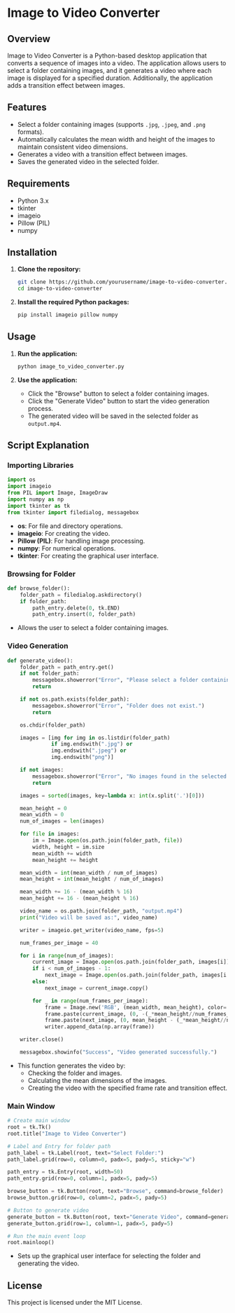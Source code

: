 # Image to Video Converter

## Overview

Image to Video Converter is a Python-based desktop application that converts a sequence of images into a video. The application allows users to select a folder containing images, and it generates a video where each image is displayed for a specified duration. Additionally, the application adds a transition effect between images.

## Features

- Select a folder containing images (supports `.jpg`, `.jpeg`, and `.png` formats).
- Automatically calculates the mean width and height of the images to maintain consistent video dimensions.
- Generates a video with a transition effect between images.
- Saves the generated video in the selected folder.

## Requirements

- Python 3.x
- tkinter
- imageio
- Pillow (PIL)
- numpy

## Installation

1. **Clone the repository:**
   ```bash
   git clone https://github.com/yourusername/image-to-video-converter.git
   cd image-to-video-converter
   ```

2. **Install the required Python packages:**
   ```bash
   pip install imageio pillow numpy
   ```

## Usage

1. **Run the application:**
   ```bash
   python image_to_video_converter.py
   ```

2. **Use the application:**
   - Click the "Browse" button to select a folder containing images.
   - Click the "Generate Video" button to start the video generation process.
   - The generated video will be saved in the selected folder as `output.mp4`.

## Script Explanation

### Importing Libraries
```python
import os
import imageio
from PIL import Image, ImageDraw
import numpy as np
import tkinter as tk
from tkinter import filedialog, messagebox
```
- **os**: For file and directory operations.
- **imageio**: For creating the video.
- **Pillow (PIL)**: For handling image processing.
- **numpy**: For numerical operations.
- **tkinter**: For creating the graphical user interface.

### Browsing for Folder
```python
def browse_folder():
    folder_path = filedialog.askdirectory()
    if folder_path:
        path_entry.delete(0, tk.END)
        path_entry.insert(0, folder_path)
```
- Allows the user to select a folder containing images.

### Video Generation
```python
def generate_video():
    folder_path = path_entry.get()
    if not folder_path:
        messagebox.showerror("Error", "Please select a folder containing images.")
        return

    if not os.path.exists(folder_path):
        messagebox.showerror("Error", "Folder does not exist.")
        return

    os.chdir(folder_path)

    images = [img for img in os.listdir(folder_path)
              if img.endswith(".jpg") or
              img.endswith(".jpeg") or
              img.endswith("png")]

    if not images:
        messagebox.showerror("Error", "No images found in the selected folder.")
        return

    images = sorted(images, key=lambda x: int(x.split('.')[0]))

    mean_height = 0
    mean_width = 0
    num_of_images = len(images)

    for file in images:
        im = Image.open(os.path.join(folder_path, file))
        width, height = im.size
        mean_width += width
        mean_height += height

    mean_width = int(mean_width / num_of_images)
    mean_height = int(mean_height / num_of_images)

    mean_width += 16 - (mean_width % 16)
    mean_height += 16 - (mean_height % 16)

    video_name = os.path.join(folder_path, "output.mp4")
    print("Video will be saved as:", video_name)

    writer = imageio.get_writer(video_name, fps=5)

    num_frames_per_image = 40

    for i in range(num_of_images):
        current_image = Image.open(os.path.join(folder_path, images[i])).resize((mean_width, mean_height))
        if i < num_of_images - 1:
            next_image = Image.open(os.path.join(folder_path, images[i + 1])).resize((mean_width, mean_height))
        else:
            next_image = current_image.copy()

        for _ in range(num_frames_per_image):
            frame = Image.new('RGB', (mean_width, mean_height), color='black')
            frame.paste(current_image, (0, -(_*mean_height//num_frames_per_image)))
            frame.paste(next_image, (0, mean_height - (_*mean_height//num_frames_per_image)))
            writer.append_data(np.array(frame))

    writer.close()

    messagebox.showinfo("Success", "Video generated successfully.")
```
- This function generates the video by:
  - Checking the folder and images.
  - Calculating the mean dimensions of the images.
  - Creating the video with the specified frame rate and transition effect.

### Main Window
```python
# Create main window
root = tk.Tk()
root.title("Image to Video Converter")

# Label and Entry for folder path
path_label = tk.Label(root, text="Select Folder:")
path_label.grid(row=0, column=0, padx=5, pady=5, sticky="w")

path_entry = tk.Entry(root, width=50)
path_entry.grid(row=0, column=1, padx=5, pady=5)

browse_button = tk.Button(root, text="Browse", command=browse_folder)
browse_button.grid(row=0, column=2, padx=5, pady=5)

# Button to generate video
generate_button = tk.Button(root, text="Generate Video", command=generate_video)
generate_button.grid(row=1, column=1, padx=5, pady=5)

# Run the main event loop
root.mainloop()
```
- Sets up the graphical user interface for selecting the folder and generating the video.

## License

This project is licensed under the MIT License.
